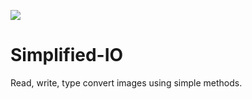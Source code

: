 [![](https://travis-ci.com/fiji/simplified-io.svg?branch=master)](https://travis-ci.com/fiji/simplified-io)

Simplified-IO
=============
Read, write, type convert images using simple methods.
